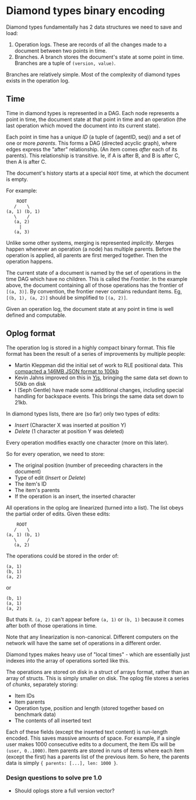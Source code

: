 # Diamond types binary encoding

Diamond types fundamentally has 2 data structures we need to save and load:

1. Operation logs. These are records of all the changes made to a document between two points in time.
2. Branches. A branch stores the document's state at some point in time. Branches are a tuple of `(version, value)`.

Branches are relatively simple. Most of the complexity of diamond types exists in the operation log.


## Time

Time in diamond types is represented in a DAG. Each node represents a point in time, the document state at that point in time and an operation (the last operation which moved the document into its current state).

Each point in time has a unique *ID* (a tuple of (agentID, seq)) and a set of one or more *parents*. This forms a DAG (directed acyclic graph), where edges express the "after" relationship. (An item comes *after* each of its parents). This relationship is transitive. Ie, if A is after B, and B is after C, then A is after C.

The document's history starts at a special `ROOT` time, at which the document is empty.

For example:

```
    ROOT
   /    \
(a, 1) (b, 1)
   \    /
   (a, 2)
     |
   (a, 3)
```

Unlike some other systems, merging is represented *implicitly*. Merges happen whenever an operation (a node) has multiple parents. Before the operation is applied, all parents are first merged together. Then the operation happens.

The current state of a document is named by the set of operations in the time DAG which have no children. This is called the *Frontier*. In the example above, the document containing all of those operations has the frontier of `[(a, 3)]`. By convention, the frontier never contains redundant items. Eg, `[(b, 1), (a, 2)]` should be simplified to `[(a, 2)]`.

Given an operation log, the document state at any point in time is well defined and computable.


## Oplog format

The operation log is stored in a highly compact binary format. This file format has been the result of a series of improvements by multiple people:

- Martin Kleppman did the initial set of work to RLE positional data. This [compacted a 146MB JSON format to 100kb](https://youtu.be/x7drE24geUw?t=4075)
- Kevin Jahns improved on this in [Yjs](https://github.com/yjs/yjs), bringing the same data set down to 50kb on disk
- I (Seph Gentle) have made some additional changes, including special handling for backspace events. This brings the same data set down to 21kb.

In diamond types lists, there are (so far) only two types of edits:

- *Insert* (Character X was inserted at position Y)
- *Delete* (1 character at position Y was deleted)

Every operation modifies exactly one character (more on this later).

So for every operation, we need to store:

- The original position (number of preceeding characters in the document)
- Type of edit (*Insert* or *Delete*)
- The item's ID
- The item's parents
- If the operation is an insert, the inserted character

All operations in the oplog are linearized (turned into a list). The list obeys the partial order of edits. Given these edits:

```
    ROOT
   /    \
(a, 1) (b, 1)
   \    /
   (a, 2)
```

The operations could be stored in the order of:

```
(a, 1)
(b, 1)
(a, 2)
```

or

```
(b, 1)
(a, 1)
(a, 2)
```

But thats it. `(a, 2)` can't appear before `(a, 1)` or `(b, 1)` because it comes after both of those operations in time.

Note that any linearization is non-canonical. Different computers on the network will have the same set of operations in a different order.

Diamond types makes heavy use of "local times" - which are essentially just indexes into the array of operations sorted like this.

The operations are stored on disk in a struct of arrays format, rather than an array of structs. This is simply smaller on disk. The oplog file stores a series of *chunks*, separately storing:

- Item IDs
- Item parents
- Operation type, position and length (stored together based on benchmark data)
- The contents of all inserted text

Each of these fields (except the inserted text content) is run-length encoded. This saves massive amounts of space. For example, if a single user makes 1000 consecutive edits to a document, the item IDs will be `(user, 0..1000)`. Item parents are stored in runs of items where each item (except the first) has a parents list of the previous item. So here, the parents data is simply `{ parents: [...], len: 1000 }`.



### Design questions to solve pre 1.0

- Should oplogs store a full version vector?